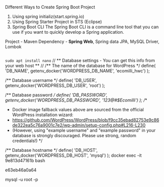 Different Ways to Create Spring Boot Project
1. Using spring initializ(start.spring.io)
2. Using Spring Starter Project in STS (Eclipse)
3. Spring Boot CLI
The Spring Boot CLI is a command line tool that you can use if you
want to quickly develop a Spring application.

Project - Maven
Dependency - **Spring Web**, Spring data JPA, MySQL Driver, Lombok




```

```
`sudo apt install nano`
// ** Database settings - You can get this info from your web host ** //
/** The name of the database for WordPress */
define( 'DB_NAME', getenv_docker('WORDPRESS_DB_NAME', 'ecomilli_hwc') );

/** Database username */
define( 'DB_USER', getenv_docker('WORDPRESS_DB_USER', 'root') );

/** Database password */
define( 'DB_PASSWORD', getenv_docker('WORDPRESS_DB_PASSWORD', '123@#$Ecomilli') );
/**
 * Docker image fallback values above are sourced from the official WordPress installation wizard:
 * https://github.com/WordPress/WordPress/blob/f9cc35ebad82753e9c86de322ea5c76a9001c7e2/wp-admin/setup-config.php#L216-L230
 * (However, using "example username" and "example password" in your database is strongly discouraged.  Please use strong, random credentials!)
 */

/** Database hostname */
define( 'DB_HOST', getenv_docker('WORDPRESS_DB_HOST', 'mysql') );
docker exec -it 9e813d47161b bash

e63eb46a0a64

mysql -u root -p
